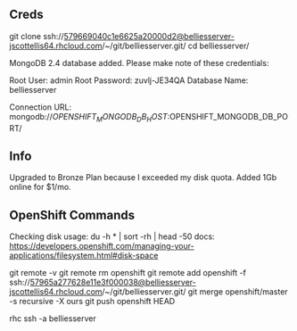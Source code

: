 Creds
-------

git clone ssh://579669040c1e6625a20000d2@belliesserver-jscottellis64.rhcloud.com/~/git/belliesserver.git/
cd belliesserver/

MongoDB 2.4 database added.  Please make note of these credentials:

   Root User:     admin
   Root Password: zuvlj-JE34QA
   Database Name: belliesserver

Connection URL: mongodb://$OPENSHIFT_MONGODB_DB_HOST:$OPENSHIFT_MONGODB_DB_PORT/

Info
-------

Upgraded to Bronze Plan because I exceeded my disk quota.
Added 1Gb online for $1/mo.

OpenShift Commands
-------

Checking disk usage: du -h * | sort -rh | head -50
docs: https://developers.openshift.com/managing-your-applications/filesystem.html#disk-space

git remote -v
git remote rm openshift
git remote add openshift -f ssh://57965a277628e11e3f000038@belliesserver-jscottellis64.rhcloud.com/~/git/belliesserver.git/
git merge openshift/master -s recursive -X ours
git push openshift HEAD

rhc ssh -a belliesserver



